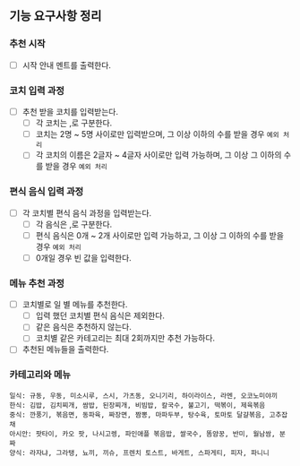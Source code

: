 ## 기능 요구사항 정리

### 추천 시작

- [ ] 시작 안내 멘트를 출력한다.

### 코치 입력 과정

- [ ] 추천 받을 코치를 입력받는다.
  - [ ] 각 코치는 ,로 구분한다.
  - [ ] 코치는 2명 ~ 5명 사이로만 입력받으며, 그 이상 이하의 수를 받을 경우 `예외 처리`
  - [ ] 각 코치의 이름은 2글자 ~ 4글자 사이로만 입력 가능하며, 그 이상 그 이하의 수를 받을 경우 `예외 처리`

### 편식 음식 입력 과정

- [ ] 각 코치별 편식 음식 과정을 입력받는다.
  - [ ] 각 음식은 ,로 구분한다.
  - [ ] 편식 음식은 0개 ~ 2개 사이로만 입력 가능하고, 그 이상 그 이하의 수를 받을 경우 `예외 처리`
  - [ ] 0개일 경우 빈 값을 입력한다.

### 메뉴 추천 과정

- [ ] 코치별로 일 별 메뉴를 추천한다.
  - [ ] 입력 했던 코치별 편식 음식은 제외한다.
  - [ ] 같은 음식은 추천하지 않는다.
  - [ ] 코치별 같은 카테고리는 최대 2회까지만 추천 가능하다.
- [ ] 추천된 메뉴들을 출력한다.

### 카테고리와 메뉴

```
일식: 규동, 우동, 미소시루, 스시, 가츠동, 오니기리, 하이라이스, 라멘, 오코노미야끼
한식: 김밥, 김치찌개, 쌈밥, 된장찌개, 비빔밥, 칼국수, 불고기, 떡볶이, 제육볶음
중식: 깐풍기, 볶음면, 동파육, 짜장면, 짬뽕, 마파두부, 탕수육, 토마토 달걀볶음, 고추잡채
아시안: 팟타이, 카오 팟, 나시고렝, 파인애플 볶음밥, 쌀국수, 똠얌꿍, 반미, 월남쌈, 분짜
양식: 라자냐, 그라탱, 뇨끼, 끼슈, 프렌치 토스트, 바게트, 스파게티, 피자, 파니니
```
